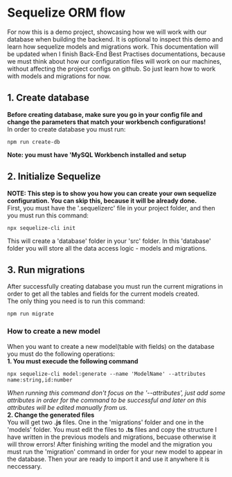 <h1>Sequelize ORM flow</h1>

For now this is a demo project, showcasing how we will work with our database when building the backend.
It is optional to inspect this demo and learn how sequelize models and migrations work. This documentation will be updated when I finish
Back-End Best Practises documentations, because we must think about how our configuration files will work on our machines, without affecting the project configs
on github. So just learn how to work with models and migrations for now.

## 1. Create database
**Before creating database, make sure you go in your config file and change the parameters that match your workbench configurations!** <br />
In order to create database you must run: <br />
```
npm run create-db
```
**Note: you must have 'MySQL Workbench installed and setup**

## 2. Initialize Sequelize 
**NOTE: This step is to show you how you can create your own sequelize configuration. You can skip this, because it will be already done.** <br />
First, you must have the '.sequelizerc' file in your project folder, and then you must run this command: <br />
```
npx sequelize-cli init
```
This will create a 'database' folder in your 'src' folder. In this 'database' folder you will store all the data access logic - models and migrations.

## 3. Run migrations
After successfully creating database you must run the current migrations in order to get all the tables and fields for the current models created. <br />
The only thing you need is to run this command:
```
npm run migrate
```
### How to create a new model
When you want to create a new model(table with fields) on the database you must do the following operations: <br />
**1. You must execude the following command**
```
npx sequelize-cli model:generate --name 'ModelName' --attributes name:string,id:number
```
*When running this command don't focus on the '--attributes', just add some attributes in order for the command to be successful and later on
this attributes will be edited manually from us.* <br />
**2. Change the generated files** <br />
You will get two **.js** files. One in the 'migrations' folder and one in the 'models' folder. You must edit the files to **.ts** files and
copy the structure I have written in the previous models and migrations, becuase otherwise it will throw errors! After finishing writing the model and the migration
you must run the 'migration' command in order for your new model to appear in the database. Then your are ready to import it and use it anywhere it is 
neccessary.
